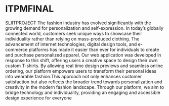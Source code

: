# ITPMFINAL
SLIITPROJECT
The fashion industry has evolved significantly with the 
growing demand for personalization and self-expression. 
In today’s globally connected world, customers seek unique 
ways to showcase their individuality rather than relying on 
mass-produced clothing. The advancement of internet 
technologies, digital design tools, and e-commerce platforms 
has made it easier than ever for individuals to create and 
purchase personalized apparel. Our web application was 
developed in response to this shift, offering users a creative 
space to design their own custom T-shirts. By allowing real
time design previews and seamless online ordering, our 
platform empowers users to transform their personal ideas into 
wearable fashion.This approach not only enhances customer 
satisfaction but also reflects the broader trend towards 
personalization and creativity in the modern fashion 
landscape. Through our platform, we aim to bridge technology 
and individuality, providing an engaging and accessible 
design experience for everyone
